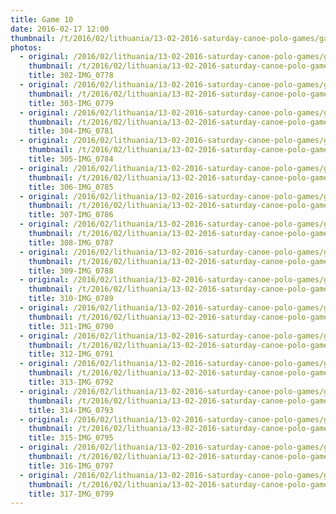 ```yaml
---
title: Game 10
date: 2016-02-17 12:00
thumbnail: /t/2016/02/lithuania/13-02-2016-saturday-canoe-polo-games/game-10/302-img_0778.jpg
photos:
  - original: /2016/02/lithuania/13-02-2016-saturday-canoe-polo-games/game-10/302-img_0778.jpg
    thumbnail: /t/2016/02/lithuania/13-02-2016-saturday-canoe-polo-games/game-10/302-img_0778.jpg
    title: 302-IMG_0778
  - original: /2016/02/lithuania/13-02-2016-saturday-canoe-polo-games/game-10/303-img_0779.jpg
    thumbnail: /t/2016/02/lithuania/13-02-2016-saturday-canoe-polo-games/game-10/303-img_0779.jpg
    title: 303-IMG_0779
  - original: /2016/02/lithuania/13-02-2016-saturday-canoe-polo-games/game-10/304-img_0781.jpg
    thumbnail: /t/2016/02/lithuania/13-02-2016-saturday-canoe-polo-games/game-10/304-img_0781.jpg
    title: 304-IMG_0781
  - original: /2016/02/lithuania/13-02-2016-saturday-canoe-polo-games/game-10/305-img_0784.jpg
    thumbnail: /t/2016/02/lithuania/13-02-2016-saturday-canoe-polo-games/game-10/305-img_0784.jpg
    title: 305-IMG_0784
  - original: /2016/02/lithuania/13-02-2016-saturday-canoe-polo-games/game-10/306-img_0785.jpg
    thumbnail: /t/2016/02/lithuania/13-02-2016-saturday-canoe-polo-games/game-10/306-img_0785.jpg
    title: 306-IMG_0785
  - original: /2016/02/lithuania/13-02-2016-saturday-canoe-polo-games/game-10/307-img_0786.jpg
    thumbnail: /t/2016/02/lithuania/13-02-2016-saturday-canoe-polo-games/game-10/307-img_0786.jpg
    title: 307-IMG_0786
  - original: /2016/02/lithuania/13-02-2016-saturday-canoe-polo-games/game-10/308-img_0787.jpg
    thumbnail: /t/2016/02/lithuania/13-02-2016-saturday-canoe-polo-games/game-10/308-img_0787.jpg
    title: 308-IMG_0787
  - original: /2016/02/lithuania/13-02-2016-saturday-canoe-polo-games/game-10/309-img_0788.jpg
    thumbnail: /t/2016/02/lithuania/13-02-2016-saturday-canoe-polo-games/game-10/309-img_0788.jpg
    title: 309-IMG_0788
  - original: /2016/02/lithuania/13-02-2016-saturday-canoe-polo-games/game-10/310-img_0789.jpg
    thumbnail: /t/2016/02/lithuania/13-02-2016-saturday-canoe-polo-games/game-10/310-img_0789.jpg
    title: 310-IMG_0789
  - original: /2016/02/lithuania/13-02-2016-saturday-canoe-polo-games/game-10/311-img_0790.jpg
    thumbnail: /t/2016/02/lithuania/13-02-2016-saturday-canoe-polo-games/game-10/311-img_0790.jpg
    title: 311-IMG_0790
  - original: /2016/02/lithuania/13-02-2016-saturday-canoe-polo-games/game-10/312-img_0791.jpg
    thumbnail: /t/2016/02/lithuania/13-02-2016-saturday-canoe-polo-games/game-10/312-img_0791.jpg
    title: 312-IMG_0791
  - original: /2016/02/lithuania/13-02-2016-saturday-canoe-polo-games/game-10/313-img_0792.jpg
    thumbnail: /t/2016/02/lithuania/13-02-2016-saturday-canoe-polo-games/game-10/313-img_0792.jpg
    title: 313-IMG_0792
  - original: /2016/02/lithuania/13-02-2016-saturday-canoe-polo-games/game-10/314-img_0793.jpg
    thumbnail: /t/2016/02/lithuania/13-02-2016-saturday-canoe-polo-games/game-10/314-img_0793.jpg
    title: 314-IMG_0793
  - original: /2016/02/lithuania/13-02-2016-saturday-canoe-polo-games/game-10/315-img_0795.jpg
    thumbnail: /t/2016/02/lithuania/13-02-2016-saturday-canoe-polo-games/game-10/315-img_0795.jpg
    title: 315-IMG_0795
  - original: /2016/02/lithuania/13-02-2016-saturday-canoe-polo-games/game-10/316-img_0797.jpg
    thumbnail: /t/2016/02/lithuania/13-02-2016-saturday-canoe-polo-games/game-10/316-img_0797.jpg
    title: 316-IMG_0797
  - original: /2016/02/lithuania/13-02-2016-saturday-canoe-polo-games/game-10/317-img_0799.jpg
    thumbnail: /t/2016/02/lithuania/13-02-2016-saturday-canoe-polo-games/game-10/317-img_0799.jpg
    title: 317-IMG_0799
---
```

